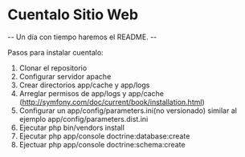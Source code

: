 Cuentalo Sitio Web
========================

-- Un día con tiempo haremos el README. --

Pasos para instalar cuentalo:

1. Clonar el repositorio
2. Configurar servidor apache
3. Crear directorios app/cache y app/logs
4. Arreglar permisos de app/logs y app/cache (http://symfony.com/doc/current/book/installation.html)
5. Configurar un app/config/parameters.ini(no versionado) similar al ejemplo app/config/parameters.dist.ini
6. Ejecutar php bin/vendors install
7. Ejecutar php app/console doctrine:database:create
8. Ejectuar php app/console doctrine:schema:create 